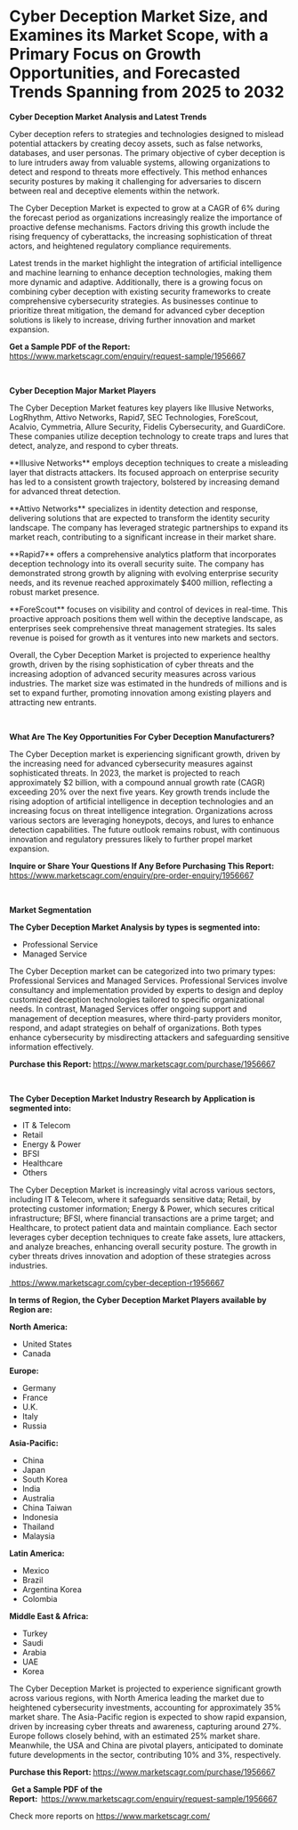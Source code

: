 <p><h1>Cyber Deception Market Size, and Examines its Market Scope, with a Primary Focus on Growth Opportunities, and Forecasted Trends Spanning from 2025 to 2032</h1></p><p><strong>Cyber Deception Market Analysis and Latest Trends</strong></p>
<p><p>Cyber deception refers to strategies and technologies designed to mislead potential attackers by creating decoy assets, such as false networks, databases, and user personas. The primary objective of cyber deception is to lure intruders away from valuable systems, allowing organizations to detect and respond to threats more effectively. This method enhances security postures by making it challenging for adversaries to discern between real and deceptive elements within the network.</p><p>The Cyber Deception Market is expected to grow at a CAGR of 6% during the forecast period as organizations increasingly realize the importance of proactive defense mechanisms. Factors driving this growth include the rising frequency of cyberattacks, the increasing sophistication of threat actors, and heightened regulatory compliance requirements. </p><p>Latest trends in the market highlight the integration of artificial intelligence and machine learning to enhance deception technologies, making them more dynamic and adaptive. Additionally, there is a growing focus on combining cyber deception with existing security frameworks to create comprehensive cybersecurity strategies. As businesses continue to prioritize threat mitigation, the demand for advanced cyber deception solutions is likely to increase, driving further innovation and market expansion.</p></p>
<p><strong>Get a Sample PDF of the Report:&nbsp;</strong> <a href="https://www.marketscagr.com/enquiry/request-sample/1956667?utm_campaign=2315&utm_medium=2&utm_source=Github&utm_content=ia&utm_term=09032025&utm_id=cyber-deception">https://www.marketscagr.com/enquiry/request-sample/1956667</a></p>
<p>&nbsp;</p>
<p><strong>Cyber Deception Major Market Players</strong></p>
<p><p>The Cyber Deception Market features key players like Illusive Networks, LogRhythm, Attivo Networks, Rapid7, SEC Technologies, ForeScout, Acalvio, Cymmetria, Allure Security, Fidelis Cybersecurity, and GuardiCore. These companies utilize deception technology to create traps and lures that detect, analyze, and respond to cyber threats.</p><p>**Illusive Networks** employs deception techniques to create a misleading layer that distracts attackers. Its focused approach on enterprise security has led to a consistent growth trajectory, bolstered by increasing demand for advanced threat detection.</p><p>**Attivo Networks** specializes in identity detection and response, delivering solutions that are expected to transform the identity security landscape. The company has leveraged strategic partnerships to expand its market reach, contributing to a significant increase in their market share.</p><p>**Rapid7** offers a comprehensive analytics platform that incorporates deception technology into its overall security suite. The company has demonstrated strong growth by aligning with evolving enterprise security needs, and its revenue reached approximately $400 million, reflecting a robust market presence.</p><p>**ForeScout** focuses on visibility and control of devices in real-time. This proactive approach positions them well within the deceptive landscape, as enterprises seek comprehensive threat management strategies. Its sales revenue is poised for growth as it ventures into new markets and sectors.</p><p>Overall, the Cyber Deception Market is projected to experience healthy growth, driven by the rising sophistication of cyber threats and the increasing adoption of advanced security measures across various industries. The market size was estimated in the hundreds of millions and is set to expand further, promoting innovation among existing players and attracting new entrants.</p></p>
<p>&nbsp;</p>
<p><strong>What Are The Key Opportunities For Cyber Deception Manufacturers?</strong></p>
<p><p>The Cyber Deception market is experiencing significant growth, driven by the increasing need for advanced cybersecurity measures against sophisticated threats. In 2023, the market is projected to reach approximately $2 billion, with a compound annual growth rate (CAGR) exceeding 20% over the next five years. Key growth trends include the rising adoption of artificial intelligence in deception technologies and an increasing focus on threat intelligence integration. Organizations across various sectors are leveraging honeypots, decoys, and lures to enhance detection capabilities. The future outlook remains robust, with continuous innovation and regulatory pressures likely to further propel market expansion.</p></p>
<p><strong>Inquire or Share Your Questions If Any Before Purchasing This Report:</strong> <a href="https://www.marketscagr.com/enquiry/pre-order-enquiry/1956667?utm_campaign=2315&utm_medium=2&utm_source=Github&utm_content=ia&utm_term=09032025&utm_id=cyber-deception">https://www.marketscagr.com/enquiry/pre-order-enquiry/1956667</a></p>
<p>&nbsp;</p>
<p><strong>Market Segmentation</strong></p>
<p><strong>The Cyber Deception Market Analysis by types is segmented into:</strong></p>
<p><ul><li>Professional Service</li><li>Managed Service</li></ul></p>
<p><p>The Cyber Deception market can be categorized into two primary types: Professional Services and Managed Services. Professional Services involve consultancy and implementation provided by experts to design and deploy customized deception technologies tailored to specific organizational needs. In contrast, Managed Services offer ongoing support and management of deception measures, where third-party providers monitor, respond, and adapt strategies on behalf of organizations. Both types enhance cybersecurity by misdirecting attackers and safeguarding sensitive information effectively.</p></p>
<p><strong>Purchase this Report:&nbsp;</strong><a href="https://www.marketscagr.com/purchase/1956667?utm_campaign=2315&utm_medium=2&utm_source=Github&utm_content=ia&utm_term=09032025&utm_id=cyber-deception">https://www.marketscagr.com/purchase/1956667</a></p>
<p>&nbsp;</p>
<p><strong>The Cyber Deception Market Industry Research by Application is segmented into:</strong></p>
<p><ul><li>IT & Telecom</li><li>Retail</li><li>Energy & Power</li><li>BFSI</li><li>Healthcare</li><li>Others</li></ul></p>
<p><p>The Cyber Deception Market is increasingly vital across various sectors, including IT & Telecom, where it safeguards sensitive data; Retail, by protecting customer information; Energy & Power, which secures critical infrastructure; BFSI, where financial transactions are a prime target; and Healthcare, to protect patient data and maintain compliance. Each sector leverages cyber deception techniques to create fake assets, lure attackers, and analyze breaches, enhancing overall security posture. The growth in cyber threats drives innovation and adoption of these strategies across industries.</p></p>
<p><a href="https://www.marketscagr.com/cyber-deception-r1956667?utm_campaign=2315&utm_medium=2&utm_source=Github&utm_content=ia&utm_term=09032025&utm_id=cyber-deception">&nbsp;https://www.marketscagr.com/cyber-deception-r1956667</a></p>
<p><strong>In terms of Region, the Cyber Deception Market Players available by Region are:</strong></p>
<p>
    <p> <strong> North America: </strong>
        <ul>
            <li>United States</li>
            <li>Canada</li>
        </ul>
        </p> 
    <p> <strong> Europe: </strong>
        <ul>
            <li>Germany</li>
            <li>France</li>
            <li>U.K.</li>
            <li>Italy</li>
            <li>Russia</li>
        </ul>
        </p> 
    <p> <strong> Asia-Pacific: </strong>
        <ul>
            <li>China</li>
            <li>Japan</li>
            <li>South Korea</li>
            <li>India</li>
            <li>Australia</li>
            <li>China Taiwan</li>
            <li>Indonesia</li>
            <li>Thailand</li>
            <li>Malaysia</li>
        </ul>
        </p> 
    <p> <strong> Latin America: </strong>
        <ul>
            <li>Mexico</li>
            <li>Brazil</li>
            <li>Argentina Korea</li>
            <li>Colombia</li>
        </ul>
        </p> 
    <p> <strong> Middle East & Africa: </strong>
        <ul>
            <li>Turkey</li>
            <li>Saudi</li>
            <li>Arabia</li>
            <li>UAE</li>
            <li>Korea</li>
        </ul>
    </p>
    </p>
<p><p>The Cyber Deception Market is projected to experience significant growth across various regions, with North America leading the market due to heightened cybersecurity investments, accounting for approximately 35% market share. The Asia-Pacific region is expected to show rapid expansion, driven by increasing cyber threats and awareness, capturing around 27%. Europe follows closely behind, with an estimated 25% market share. Meanwhile, the USA and China are pivotal players, anticipated to dominate future developments in the sector, contributing 10% and 3%, respectively.</p></p>
<p><strong>Purchase this Report: </strong><a href="https://www.marketscagr.com/purchase/1956667?utm_campaign=2315&utm_medium=2&utm_source=Github&utm_content=ia&utm_term=09032025&utm_id=cyber-deception">https://www.marketscagr.com/purchase/1956667</a></p>
<p>&nbsp;<strong>Get a Sample PDF of the Report:&nbsp;&nbsp;</strong><a href="https://www.marketscagr.com/enquiry/request-sample/1956667?utm_campaign=2315&utm_medium=2&utm_source=Github&utm_content=ia&utm_term=09032025&utm_id=cyber-deception">https://www.marketscagr.com/enquiry/request-sample/1956667</a></p>
<p><strong></strong></p>
<p>Check more reports on <a href="https://www.marketscagr.com/?utm_campaign=2315&utm_medium=2&utm_source=Github&utm_content=ia&utm_term=09032025&utm_id=cyber-deception">https://www.marketscagr.com/</a></p>
